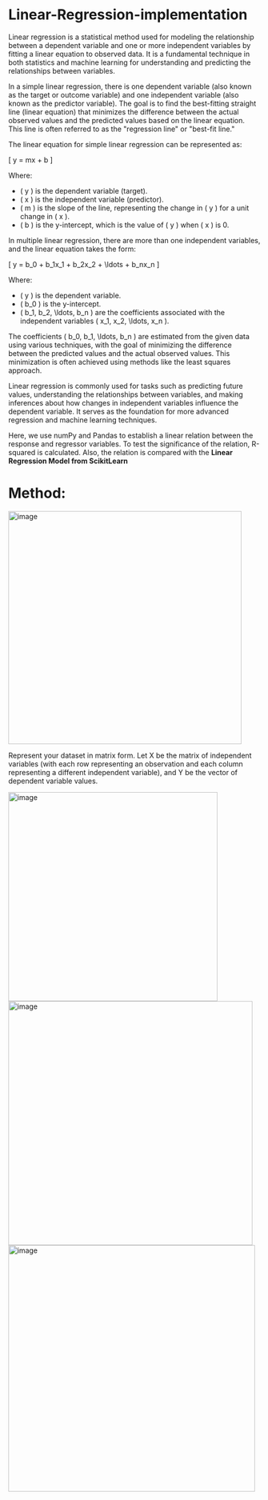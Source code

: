 # Linear-Regression-implementation

Linear regression is a statistical method used for modeling the relationship between a dependent variable and one or more independent variables by fitting a linear equation to observed data. It is a fundamental technique in both statistics and machine learning for understanding and predicting the relationships between variables.

In a simple linear regression, there is one dependent variable (also known as the target or outcome variable) and one independent variable (also known as the predictor variable). The goal is to find the best-fitting straight line (linear equation) that minimizes the difference between the actual observed values and the predicted values based on the linear equation. This line is often referred to as the "regression line" or "best-fit line."

The linear equation for simple linear regression can be represented as:

\[ y = mx + b \]

Where:
- \( y \) is the dependent variable (target).
- \( x \) is the independent variable (predictor).
- \( m \) is the slope of the line, representing the change in \( y \) for a unit change in \( x \).
- \( b \) is the y-intercept, which is the value of \( y \) when \( x \) is 0.

In multiple linear regression, there are more than one independent variables, and the linear equation takes the form:

\[ y = b_0 + b_1x_1 + b_2x_2 + \ldots + b_nx_n \]

Where:
- \( y \) is the dependent variable.
- \( b_0 \) is the y-intercept.
- \( b_1, b_2, \ldots, b_n \) are the coefficients associated with the independent variables \( x_1, x_2, \ldots, x_n \).

The coefficients \( b_0, b_1, \ldots, b_n \) are estimated from the given data using various techniques, with the goal of minimizing the difference between the predicted values and the actual observed values. This minimization is often achieved using methods like the least squares approach.

Linear regression is commonly used for tasks such as predicting future values, understanding the relationships between variables, and making inferences about how changes in independent variables influence the dependent variable. It serves as the foundation for more advanced regression and machine learning techniques.




Here, we use numPy and Pandas to establish a linear relation between the response and regressor variables.
To test the significance of the relation, R-squared is calculated. Also, the relation is compared with the **Linear Regression Model from ScikitLearn**

# Method:
<img width="466" alt="image" src="https://github.com/RonSheoran123/Linear-Regression-implementation/assets/106268100/6cb222ba-5262-4d10-bf64-ee2c2da8b63c">


Represent your dataset in matrix form. Let 
X be the matrix of independent variables (with each row representing an observation and each column representing a different independent variable), and 
Y be the vector of dependent variable values.


<img width="418" alt="image" src="https://github.com/RonSheoran123/Linear-Regression-implementation/assets/106268100/0a35f283-caa6-4a39-85db-491fba4b5c8a">

<img width="488" alt="image" src="https://github.com/RonSheoran123/Linear-Regression-implementation/assets/106268100/2ab9e000-3802-4f71-960e-1a469737bb6b">

<img width="493" alt="image" src="https://github.com/RonSheoran123/Linear-Regression-implementation/assets/106268100/d139f74d-87ee-455c-8907-d2a21366373d">
